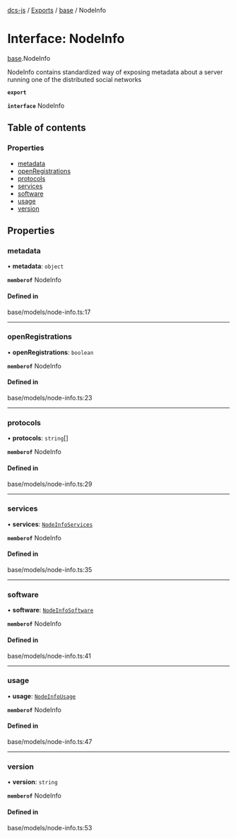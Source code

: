 [dcs-js](../README.md) / [Exports](../modules.md) / [base](../modules/base.md) / NodeInfo

# Interface: NodeInfo

[base](../modules/base.md).NodeInfo

NodeInfo contains standardized way of exposing metadata about a server running one of the distributed social networks

**`export`**

**`interface`** NodeInfo

## Table of contents

### Properties

- [metadata](base.NodeInfo.md#metadata)
- [openRegistrations](base.NodeInfo.md#openregistrations)
- [protocols](base.NodeInfo.md#protocols)
- [services](base.NodeInfo.md#services)
- [software](base.NodeInfo.md#software)
- [usage](base.NodeInfo.md#usage)
- [version](base.NodeInfo.md#version)

## Properties

### <a id="metadata" name="metadata"></a> metadata

• **metadata**: `object`

**`memberof`** NodeInfo

#### Defined in

base/models/node-info.ts:17

___

### <a id="openregistrations" name="openregistrations"></a> openRegistrations

• **openRegistrations**: `boolean`

**`memberof`** NodeInfo

#### Defined in

base/models/node-info.ts:23

___

### <a id="protocols" name="protocols"></a> protocols

• **protocols**: `string`[]

**`memberof`** NodeInfo

#### Defined in

base/models/node-info.ts:29

___

### <a id="services" name="services"></a> services

• **services**: [`NodeInfoServices`](base.NodeInfoServices.md)

**`memberof`** NodeInfo

#### Defined in

base/models/node-info.ts:35

___

### <a id="software" name="software"></a> software

• **software**: [`NodeInfoSoftware`](base.NodeInfoSoftware.md)

**`memberof`** NodeInfo

#### Defined in

base/models/node-info.ts:41

___

### <a id="usage" name="usage"></a> usage

• **usage**: [`NodeInfoUsage`](base.NodeInfoUsage.md)

**`memberof`** NodeInfo

#### Defined in

base/models/node-info.ts:47

___

### <a id="version" name="version"></a> version

• **version**: `string`

**`memberof`** NodeInfo

#### Defined in

base/models/node-info.ts:53
